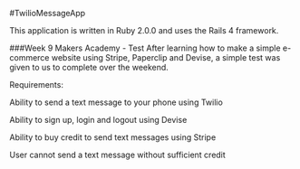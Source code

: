 #TwilioMessageApp

This application is written in Ruby 2.0.0 and uses the Rails 4 framework.

###Week 9 Makers Academy - Test 
After learning how to make a simple e-commerce website using Stripe, Paperclip and Devise, a simple test was given to us to complete over the weekend.

Requirements:

Ability to send a text message to your phone using Twilio

Ability to sign up, login and logout using Devise

Ability to buy credit to send text messages using Stripe

User cannot send a text message without sufficient credit
